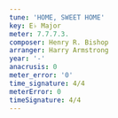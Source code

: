 ```yaml
---
tune: 'HOME, SWEET HOME'
key: E♭ Major
meter: 7.7.7.3.
composer: Henry R. Bishop
arranger: Harry Armstrong
year: '-'
anacrusis: 0
meter_error: '0'
time_signature: 4/4
meterError: 0
timeSignature: 4/4
---
```

